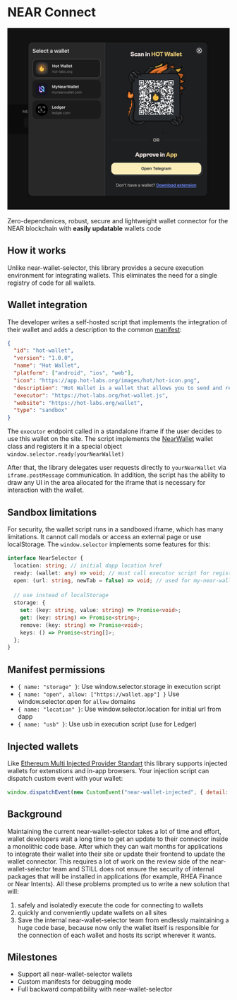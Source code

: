 # NEAR Connect

![image.png](./media/image.png)

Zero-dependenices, robust, secure and lightweight wallet connector for the NEAR blockchain with **easily updatable** wallets code

## How it works

Unlike near-wallet-selector, this library provides a secure execution environment for integrating wallets. This eliminates the need for a single registry of code for all wallets.

## Wallet integration

The developer writes a self-hosted script that implements the integration of their wallet and adds a description to the common [manifest](./src/manifest.ts):

```json
{
  "id": "hot-wallet",
  "version": "1.0.0",
  "name": "Hot Wallet",
  "platform": ["android", "ios", "web"],
  "icon": "https://app.hot-labs.org/images/hot/hot-icon.png",
  "description": "Hot Wallet is a wallet that allows you to send and receive NEAR.",
  "executor": "https://hot-labs.org/hot-wallet.js",
  "website": "https://hot-labs.org/wallet",
  "type": "sandbox"
}
```

The `executor` endpoint called in a standalone iframe if the user decides to use this wallet on the site. The script implements the [NearWallet](./src/types/wallet.ts) wallet class and registers it in a special object
`window.selector.ready(yourNearWallet)`

After that, the library delegates user requests directly to `yourNearWallet` via `iframe.postMessage` communication.
In addition, the script has the ability to draw any UI in the area allocated for the iframe that is necessary for interaction with the wallet.

## Sandbox limitations

For security, the wallet script runs in a sandboxed iframe, which has many limitations. It cannot call modals or access an external page or use localStorage.
The `window.selector` implements some features for this:

```ts
interface NearSelector {
  location: string; // initial dapp location href
  ready: (wallet: any) => void; // must call executor script for register wallet
  open: (url: string, newTab = false) => void; // used for my-near-wallet

  // use instead of localStorage
  storage: {
    set: (key: string, value: string) => Promise<void>;
    get: (key: string) => Promise<string>;
    remove: (key: string) => Promise<void>;
    keys: () => Promise<string[]>;
  };
}
```

## Manifest permissions

- `{ name: "storage" }`: Use window.selector.storage in execution script
- `{ name: "open", allow: ["https://wallet.app"] }` Use window.selector.open for `allow` domains
- `{ name: "location" }`: Use window.selector.location for initial url from dapp
- `{ name: "usb" }`: Use usb in execution script (use for Ledger)

## Injected wallets

Like [Ethereum Multi Injected Provider Standart](https://eips.ethereum.org/EIPS/eip-6963) this library supports injected wallets for extenstions and in-app browsers. Your injection script can dispatch custom event with your wallet:

```js
window.dispatchEvent(new CustomEvent("near-wallet-injected", { detail: wallet }));
```

## Background

Maintaining the current near-wallet-selector takes a lot of time and effort, wallet developers wait a long time to get an update to their connector inside a monolithic code base. After which they can wait months for applications to integrate their wallet into their site or update their frontend to update the wallet connector. This requires a lot of work on the review side of the near-wallet-selector team and STILL does not ensure the security of internal packages that will be installed in applications (for example, RHEA Finance or Near Intents).
All these problems prompted us to write a new solution that will:

1. safely and isolatedly execute the code for connecting to wallets
2. quickly and conveniently update wallets on all sites
3. Save the internal near-wallet-selector team from endlessly maintaining a huge code base, because now only the wallet itself is responsible for the connection of each wallet and hosts its script wherever it wants.

## Milestones

- Support all near-wallet-selector wallets
- Custom manifests for debugging mode
- Full backward compatibility with near-wallet-selector
